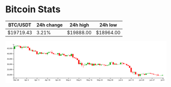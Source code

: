 # Bitcoin Stats

BTC/USDT|24h change|24h high|24h low|
|---|---|---|---|
|$19719.43|3.21%|$19888.00|$18964.00|

<img src="./chart.svg">
